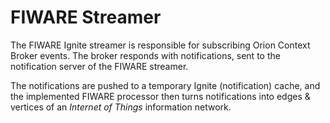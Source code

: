 
# FIWARE Streamer

The FIWARE Ignite streamer is responsible for subscribing Orion Context Broker
events. The broker responds with notifications, sent to the notification server
of the FIWARE streamer.

The notifications are pushed to a temporary Ignite (notification) cache, and the
implemented FIWARE processor then turns notifications into edges & vertices of an
*Internet of Things* information network.